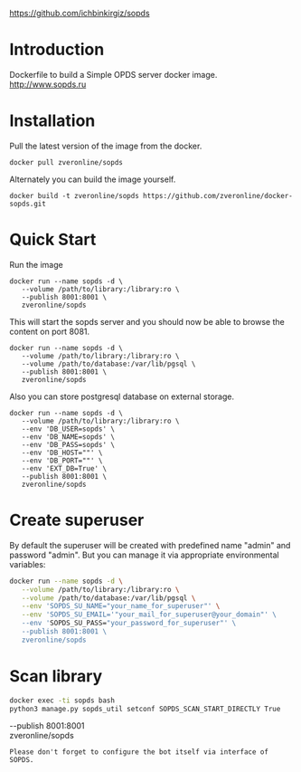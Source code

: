 https://github.com/ichbinkirgiz/sopds


# Introduction

Dockerfile to build a Simple OPDS server docker image.
http://www.sopds.ru

# Installation

Pull the latest version of the image from the docker.

```
docker pull zveronline/sopds
```

Alternately you can build the image yourself.

```
docker build -t zveronline/sopds https://github.com/zveronline/docker-sopds.git
```

# Quick Start

Run the image

```
docker run --name sopds -d \
   --volume /path/to/library:/library:ro \
   --publish 8001:8001 \
   zveronline/sopds
```

This will start the sopds server and you should now be able to browse the content on port 8081.

```
docker run --name sopds -d \
   --volume /path/to/library:/library:ro \
   --volume /path/to/database:/var/lib/pgsql \
   --publish 8001:8001 \
   zveronline/sopds
```

Also you can store postgresql database on external storage.

```
docker run --name sopds -d \
   --volume /path/to/library:/library:ro \
   --env 'DB_USER=sopds' \
   --env 'DB_NAME=sopds' \
   --env 'DB_PASS=sopds' \
   --env 'DB_HOST=""' \
   --env 'DB_PORT=""' \
   --env 'EXT_DB=True' \
   --publish 8001:8001 \
   zveronline/sopds
```


# Create superuser

By default the superuser will be created with predefined name "admin" and password "admin". But you can manage it via appropriate environmental variables:
```bash
docker run --name sopds -d \
   --volume /path/to/library:/library:ro \
   --volume /path/to/database:/var/lib/pgsql \
   --env 'SOPDS_SU_NAME="your_name_for_superuser"' \
   --env 'SOPDS_SU_EMAIL='"your_mail_for_superuser@your_domain"' \
   --env 'SOPDS_SU_PASS="your_password_for_superuser"' \
   --publish 8001:8001 \
   zveronline/sopds
```

# Scan library

```bash
docker exec -ti sopds bash
python3 manage.py sopds_util setconf SOPDS_SCAN_START_DIRECTLY True
```
   --publish 8001:8001 \
   zveronline/sopds
```
Please don't forget to configure the bot itself via interface of SOPDS.
